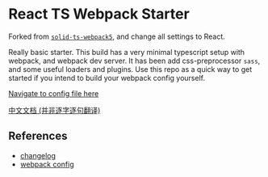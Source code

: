 # React TS Webpack Starter

Forked from [`solid-ts-webpack5`](https://github.com/Allen-Bayern/solid-ts-webpack5), and change all settings to React.

Really basic starter. This build has a very minimal typescript setup with webpack, and webpack dev server. It has been add css-preprocessor `sass`, and some useful loaders and plugins. Use this repo as a quick way to get started if you intend to build your webpack config yourself.

[Navigate to config file here](./webpack/webpack.base.js)

[中文文档 (并非逐字逐句翻译)](./README_zh-cn.md)

## References

* [changelog](./CHANGELOG.md)
* [webpack config](./webpack/webpack.base.js)
